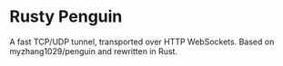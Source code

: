 # Rusty Penguin
A fast TCP/UDP tunnel, transported over HTTP WebSockets.
Based on myzhang1029/penguin and rewritten in Rust.
